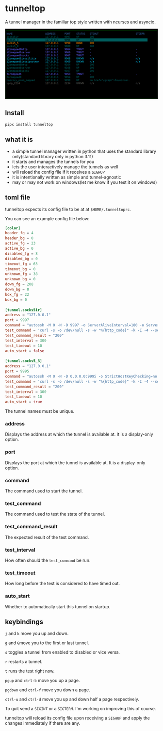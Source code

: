 # tunneltop

A tunnel manager in the familiar top style written with ncurses and asyncio.

![Image](tunneltop.png)

## Install

```sh
pipx install tunneltop
```

## what it is

- a simple tunnel manager written in python that uses the standard library only(standard library only in python 3.11)
- it starts and manages the tunnels for you
- lets the user interactively manage the tunnels as well
- will reload the config file if it receives a `SIGHUP`
- it is intentionally written as simple and tunnel-agnostic
- may or may not work on windows(let me know if you test it on windows)

## toml file

tunneltop expects its config file to be at at `$HOME/.tunneltoprc`.

You can see an example config file below:</br>

```toml
[color]
header_fg = 4
header_bg = 0
active_fg = 23
active_bg = 0
disabled_fg = 8
disabled_bg = 0
timeout_fg = 63
timeout_bg = 0
unknown_fg = 38
unknown_bg = 0
down_fg = 208
down_bg = 0
box_fg = 22
box_bg = 0

[tunnel.socks5ir]
address = "127.0.0.1"
port = 9997
command = "autossh -M 0 -N -D 9997 -o ServerAliveInterval=180 -o ServerAliveCountMax=3 -o ExitOnForwardFailure=yes -l debian -p 22 100.100.100.101"
test_command = 'curl -s -o /dev/null -s -w "%{http_code}" -k -I -4 --socks5 socks5h://127.0.0.1:9997 https://icanhazip.com'
test_command_result = "200"
test_interval = 300
test_timeout = 10
auto_start = false

[tunnel.socks5_3]
address = "127.0.0.1"
port = 9995
command = "autossh -M 0 -N -D 0.0.0.0:9995 -o StrictHostKeyChecking=no -o UserKnownHostsFile=/dev/null -o VerifyHostKeyDNS=no -o ServerAliveInterval=180 -o ServerAliveCountMax=3 -o ExitOnForwardFailure=yes -l debian -p 2022 100.100.100.100"
test_command = 'curl -s -o /dev/null -s -w "%{http_code}" -k -I -4 --socks5 socks5h://127.0.0.1:9995 https://icanhazip.com'
test_command_result = "200"
test_interval = 300
test_timeout = 10
auto_start = true
```

The tunnel names must be unique.</br>

### address

Displays the address at which the tunnel is available at. It is a display-only option.</br>

### port

Displays the port at which the tunnel is available at. It is a display-only option.</br>

### command

The command used to start the tunnel.</br>

### test_command

The command used to test the state of the tunnel.</br>

### test_command_result

The expected result of the test command.</br>

### test_interval

How often should the `test_command` be run.</br>

### test_timeout

How long before the test is considered to have timed out.</br>

### auto_start

Whether to automatically start this tunnel on startup.</br>

## keybindings

`j` and `k` move you up and down.</br>

`g` and `G`move you to the first or last tunnel.</br>

`s` toggles a tunnel from enabled to disabled or vice versa.</br>

`r` restarts a tunnel.</br>

`t` runs the test right now.</br>

`pgup` and `ctrl-b` move you up a page.<br/>

`pgdown` and `ctrl-f` move you down a page.<br/>

`ctrl-u` and `ctrl-d` move you up and down half a page respectively.<br/>

To quit send a `SIGINT` or a `SIGTERM`. I'm working on improving this of course.</br>

tunneltop will reload its config file upon receiving a `SIGHUP` and apply the changes immediately if there are any.</br>
